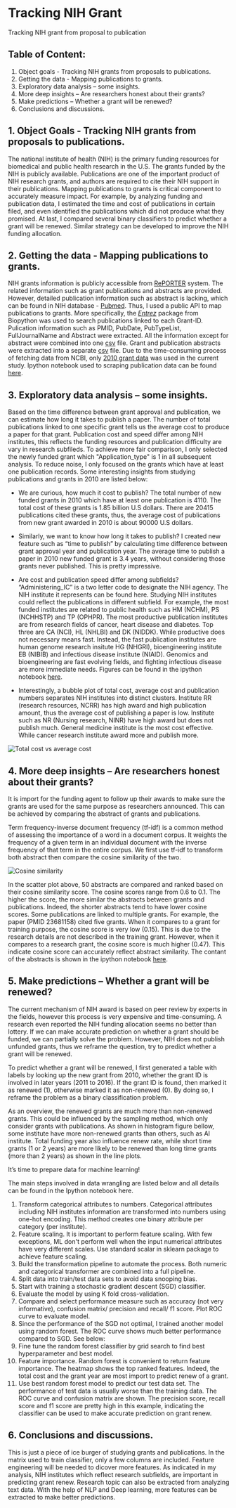 # Tracking NIH Grant
Tracking NIH grant from proposal to publication

## Table of Content:
1)	Object goals - Tracking NIH grants from proposals to publications.
2)	Getting the data - Mapping publications to grants.
3)	Exploratory data analysis – some insights.
4)	More deep insights – Are researchers honest about their grants?
5)	Make predictions – Whether a grant will be renewed?
6)	Conclusions and discussions.

## 1.	Object Goals - Tracking NIH grants from proposals to publications.
The national institute of health (NIH) is the primary funding resources for biomedical and public health research in the U.S. The grants funded by the NIH is publicly available. Publications are one of the important product of NIH research grants, and authors are required to cite their NIH support in their publications. Mapping publications to grants is critical component to accurately measure impact. For example, by analyzing funding and publication data, I estimated the time and cost of publications in certain filed, and even identified the publications which did not produce what they promised. At last, I compared several binary classifiers to predict whether a grant will be renewed. Similar strategy can be developed to improve the NIH funding allocation.

## 2.	Getting the data - Mapping publications to grants.
NIH grants information is publicly accessible from [RePORTER](https://exporter.nih.gov/ExPORTER_Catalog.aspx?sid=2&index=0) system. The related information such as grant publications and abstracts are provided. However, detailed publication information such as abstract is lacking, which can be found in NIH database - [Pubmed](https://www.ncbi.nlm.nih.gov/pubmed/). Thus, I used a public API to map publications to grants. More specifically, the [_Entrez_](http://biopython.org/DIST/docs/api/Bio.Entrez-module.html) package from Biopython was used to search publications linked to each Grant-ID. Pulication information such as PMID, PubDate, PubTypeList, FullJournalName and Abstract were extracted. All the information except for abstract were combined into one [csv]() file. Grant and publication abstracts were extracted into a separate [csv]() file. Due to the time-consuming process of fetching data from NCBI, only [2010 grant data]() was used in the current study. Ipython notebook used to scraping publication data can be found [here]().

## 3.	Exploratory data analysis – some insights.
Based on the time difference between grant approval and publication, we can estimate how long it takes to publish a paper. The number of total publications linked to one specific grant tells us the average cost to produce a paper for that grant. Publication cost and speed differ among NIH institutes, this reflects the funding resources and publication difficulty are vary in research subfileds. To achieve more fair comparison, I only selected the newly funded grant which "Application_type" is 1 in all subsequent analysis. To reduce noise, I only focused on the grants which have at least one publication records. Some interesting insights from studying publications and grants in 2010 are listed below:

  * We are curious, how much it cost to publish? The total number of new funded grants in 2010 which have at least one publication is 4110. The total cost of these grants is 1.85 billion U.S dollars. There are 20415 publications cited these grants, thus, the average cost of publications from new grant awarded in 2010 is about 90000 U.S dollars. 

  * Similarly, we want to know how long it takes to publish? I created new feature such as “time to publish” by calculating time difference between grant approval year and publication year. The average time to publish a paper in 2010 new funded grant is 3.4 years, without considering those grants never published. This is pretty impressive.

  * Are cost and publication speed differ among subfields? “Administering_IC” is a two letter code to designate the NIH agency. The NIH institute it represents can be found here. Studying NIH institutes could reflect the publications in different subfield. For example, the most funded institutes are related to public health such as HM (NCHM), PS (NCHHSTP) and TP (OPHPR). The most productive publication institutes are from research fields of cancer, heart disease and diabetes. Top three are CA (NCI), HL (NHLBI) and DK (NIDDK). While productive does not necessary means fast. Instead, the fast publication institutes are human genome research insitute HG (NHGRI), bioengineering institute EB (NIBIB) and infectious disease institute (NIAID). Genomics and bioengineering are fast evolving fields, and fighting infectious disease are more immediate needs. Figures can be found in the ipython notebook [here]().
  
  * Interestingly, a bubble plot of total cost, average cost and publication numbers separates NIH institutes into distinct clusters. Institute RR (research resources, NCRR) has high award and high publication amount, thus the average cost of publishing a paper is low. Institute such as NR (Nursing research, NINR) have high award but does not publish much. General medicine institute is the most cost effective. While cancer research institute award more and publish more.
  
  ![Total cost vs average cost](https://github.com/lilyvalley/Tracking_NIH_Grant/blob/master/figure/scatter_merge.png)

## 4.	More deep insights – Are researchers honest about their grants?
It is import for the funding agent to follow up their awards to make sure the grants are used for the same purpose as researchers announced. This can be achieved by comparing the abstract of grants and publications. 

Term frequency-inverse document frequency (tf-idf) is a common method of assessing the importance of a word in a document corpus. It weights the frequency of a given term in an individual document with the inverse frequency of that term in the entire corpus. We first use tf-idf to transform both abstract then compare the cosine similarity of the two.

  ![Cosine similarity](https://github.com/lilyvalley/Tracking_NIH_Grant/blob/master/figure/cosine_plot.png)
  
In the scatter plot above, 50 abstracts are compared and ranked based on their cosine similarity score. The cosine scores range from 0.6 to 0.1. The higher the score, the more similar the abstracts between grants and publications.  Indeed, the shorter abstracts tend to have lower cosine scores. Some publications are linked to multiple grants. For example, the paper (PMID 23681158) cited five grants. When it compares to a grant for training purpose, the cosine score is very low (0.15). This is due to the research details are not described in the training grant. However, when it compares to a research grant, the cosine score is much higher (0.47). This indicate cosine score can accurately reflect abstract similarity. The contant of the abstracts is shown in the ipython notebook [here]().

## 5.	Make predictions – Whether a grant will be renewed?
The current mechanism of NIH award is based on peer review by experts in the fields, however this process is very expensive and time-consuming. A research even reported the NIH funding allocation seems no better than lottery. If we can make accurate prediction on whether a grant should be funded, we can partially solve the problem. However, NIH does not publish unfunded grants, thus we reframe the question, try to predict whether a grant will be renewed.

To predict whether a grant will be renewed, I first generated a table with labels by looking up the new grant from 2010, whether the grant ID is involved in later years (2011 to 2016). If the grant ID is found, then marked it as renewed (1), otherwise marked it as non-renewed (0). By doing so, I reframe the problem as a binary classification problem.

As an overview, the renewed grants are much more than non-renewed grants. This could be influenced by the sampling method, which only consider grants with publications. As shown in histogram figure bellow, some institute have more non-renewed grants than others, such as AI institute. Total funding year also influence renew rate, while short time grants (1 or 2 years) are more likely to be renewed than long time grants (more than 2 years) as shown in the line plots.

It’s time to prepare data for machine learning!

The main steps involved in data wrangling are listed below and all details can be found in the Ipython notebook here.

  1)	Transform categorical attributes to numbers. Categorical attributes including NIH institutes information are transformed into numbers using one-hot encoding.  This method creates one binary attribute per category (per institute).
  2)	Feature scaling. It is important to perform feature scaling. With few exceptions, ML don't perform well when the input numerical attributes have very different scales. Use standard scalar in sklearn package to achieve feature scaling. 
  3)	Build the transformation pipeline to automate the process. Both numeric and categorical transformer are combined into a full pipeline.
  4)	Split data into train/test data sets to avoid data snooping bias.
  5)	Start with training a stochastic gradient descent (SGD) classifier.
  6)	Evaluate the model by using K fold cross-validation.
  7)	Compare and select performance measure such as accuracy (not very informative), confusion matrix/ precision and recall/ f1 score. Plot ROC curve to evaluate model.
  8)	Since the performance of the SGD not optimal, I trained another model using random forest. 
The ROC curve shows much better performance compared to SGD. See below:
  9)	Fine tune the random forest classifier by grid search to find best hyperparameter and best model.
  10)	Feature importance. Random forest is convenient to return feature importance. The heatmap shows the top ranked features. Indeed, the total cost and the grant year are most import to predict renew of a grant.
  11)	Use best random forest model to predict our test data set. The performance of test data is usually worse than the training data. The ROC curve and confusion matrix are shown. The precision score, recall score and f1 score are pretty high in this example, indicating the classifier can be used to make accurate prediction on grant renew. 


## 6.	Conclusions and discussions.

This is just a piece of ice burger of studying grants and publications. In the matrix used to train classifier, only a few columns are included. Feature engineering will be needed to dicover more features. As indicated in my analysis, NIH institutes which reflect research subfields, are important in predicting grant renew. Research topic can also be extracted from analyzing text data. With the help of NLP and Deep learning, more features can be extracted to make better predictions.  
